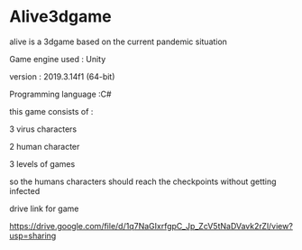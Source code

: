 # Alive3dgame
alive is a 3dgame based on the current pandemic situation

Game engine used : Unity 

version : 2019.3.14f1 (64-bit)

Programming language :C#

this game consists of :

3 virus characters 

2 human character 

3 levels of games 

so the humans characters should reach the checkpoints without getting infected

drive link for game 

https://drive.google.com/file/d/1q7NaGIxrfgpC_Jp_ZcV5tNaDVavk2rZl/view?usp=sharing
